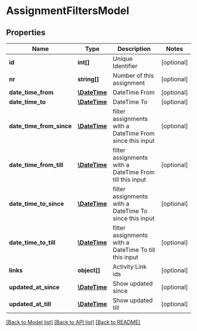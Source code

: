 # AssignmentFiltersModel

## Properties
Name | Type | Description | Notes
------------ | ------------- | ------------- | -------------
**id** | **int[]** | Unique Identifier | [optional] 
**nr** | **string[]** | Number of this assignment | [optional] 
**date_time_from** | [**\DateTime**](\DateTime.md) | DateTime From | [optional] 
**date_time_to** | [**\DateTime**](\DateTime.md) | DateTime To | [optional] 
**date_time_from_since** | [**\DateTime**](\DateTime.md) | filter assignments with a DateTime From since this input | [optional] 
**date_time_from_till** | [**\DateTime**](\DateTime.md) | filter assignments with a DateTime From till this input | [optional] 
**date_time_to_since** | [**\DateTime**](\DateTime.md) | filter assignments with a DateTime To since this input | [optional] 
**date_time_to_till** | [**\DateTime**](\DateTime.md) | filter assignments with a DateTime To till this input | [optional] 
**links** | **object[]** | Activity Link ids | [optional] 
**updated_at_since** | [**\DateTime**](\DateTime.md) | Show updated since | [optional] 
**updated_at_till** | [**\DateTime**](\DateTime.md) | Show updated till | [optional] 

[[Back to Model list]](../README.md#documentation-for-models) [[Back to API list]](../README.md#documentation-for-api-endpoints) [[Back to README]](../README.md)


